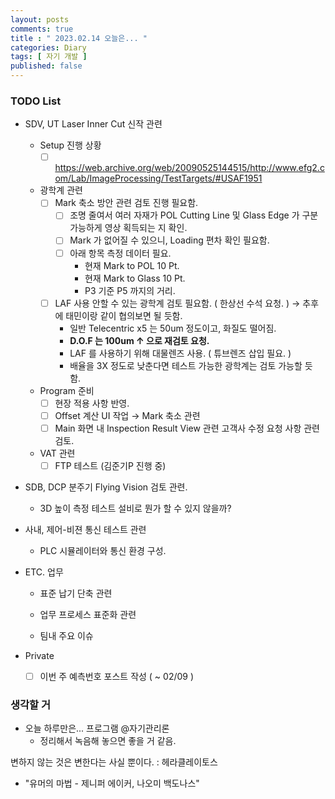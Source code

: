 ```yaml
---
layout: posts
comments: true
title : " 2023.02.14 오늘은... "
categories: Diary
tags: [ 자기 개발 ]
published: false
---
```


### TODO List
- SDV, UT Laser Inner Cut 신작 관련   

   - Setup 진행 상황
      - [ ] https://web.archive.org/web/20090525144515/http://www.efg2.com/Lab/ImageProcessing/TestTargets/#USAF1951

   - 광학계 관련
      - [ ] Mark 축소 방안 관련 검토 진행 필요함.
         - [ ] 조명 줄여서 여러 자재가 POL Cutting Line 및 Glass Edge 가 구분 가능하게 영상 획득되는 지 확인.
         - [ ] Mark 가 없어질 수 있으니, Loading 편차 확인 필요함.
         - [ ] 아래 항목 측정 데이터 필요.
            - 현재 Mark to POL 10 Pt.
            - 현재 Mark to Glass 10 Pt.
            - P3 기준 P5 까지의 거리.

      - [ ] LAF 사용 안할 수 있는 광학계 검토 필요함. ( 한상선 수석 요청. ) → 추후에 태민이랑 같이 협의보면 될 듯함.
         - 일반 Telecentric x5 는 50um 정도이고, 화질도 떨어짐.
         - **D.O.F 는 100um ↑ 으로 재검토 요청.**
         - LAF 를 사용하기 위해 대물렌즈 사용. ( 튜브렌즈 삽입 필요. )
         - 배율을 3X 정도로 낮춘다면 테스트 가능한 광학계는 검토 가능할 듯 함.

   - Program 준비
      - [ ] 현장 적용 사항 반영.
      - [ ] Offset 계산 UI 작업 → Mark 축소 관련 
      - [ ] Main 화면 내 Inspection Result View 관련 고객사 수정 요청 사항 관련 검토.
   
   - VAT 관련      
      - [ ] FTP 테스트 (김준기P 진행 중)

- SDB, DCP 분주기 Flying Vision 검토 관련.
   - 3D 높이 측정 테스트 설비로 뭔가 할 수 있지 않을까?

- 사내, 제어-비젼 통신 테스트 관련
   - PLC 시뮬레이터와 통신 환경 구성.

- ETC. 업무
   - 표준 납기 단축 관련
   
   - 업무 프로세스 표준화 관련

   - 팀내 주요 이슈

- Private
   - [ ] 이번 주 예측번호 포스트 작성 ( ~ 02/09 )

### 생각할 거

- 오늘 하루만은... 프로그램 @자기관리론
   - 정리해서 녹음해 놓으면 좋을 거 같음.

변하지 않는 것은 변한다는 사실 뿐이다.
 : 헤라클레이토스

- "유머의 마법 - 제니퍼 에이커, 나오미 백도나스"